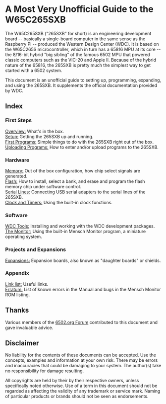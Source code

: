 # A Most Very Unofficial Guide to the W65C265SXB

The W65C265SXB ("265SXB" for short) is an engineering development board
-- basically a single-board computer in the same sense as the Raspberry Pi --
produced the Western Design Center (WDC). It is based on the W65C265S microcontroller,
which in turn has a 65816 MPU at its core -- the 8/16-bit hybrid "big sibling"
of the famous 6502 MPU that powered classic computers such as the VIC-20 and
Apple II. Because of the hybrid nature of the 65816, the 265SXB is pretty much
the simplest way to get started with a 6502 system.

This document is an unofficial guide to setting up, programming, expanding, and
using the 265SXB. It supplements the official documentation provided by WDC.

## Index

### First Steps

[Overview:](https://github.com/scotws/265SXB-Guide/blob/master/overview.md)
What's in the box.  
[Setup:](https://github.com/scotws/265SXB-Guide/blob/master/setup.md) Getting
the 265SXB up and running.  
[First
Programs:](https://github.com/scotws/265SXB-Guide/blob/master/simple_programs.md)
Simple things to do with the 265SXB right out of the box.  
[Uploading
Programs:](https://github.com/scotws/265SXB-Guide/blob/master/entering_code.md)
How to enter and/or upload programs to the 265SXB.  

### Hardware

[Memory:](https://github.com/scotws/265SXB-Guide/blob/master/memory.md) Out of
the box configuration, how chip select signals are generated.   
[Flash:](https://github.com/scotws/265SXB-Guide/blob/master/flash.md) How to
install, select a bank, and erase and program the flash memory chip under
software control.  
[Serial
Lines:](https://github.com/scotws/265SXB-Guide/blob/master/serial_lines.md)
Connecting USB serial adapters to the serial lines of the 265SXB.   
[Clock and Timers:](https://github.com/scotws/265SXB-Guide/blob/master/time.md)
Using the built-in clock functions.

### Software

[WDC Tools:](https://github.com/scotws/265SXB-Guide/blob/master/wdc_tools.md)
Installing and working with the WDC development packages.  
[The Monitor:](https://github.com/scotws/265SXB-Guide/blob/master/monitor.md)
Using the built-in Mensch Monitor program, a miniature operating system.  


### Projects and Expansions

[Expansions:](https://github.com/scotws/265SXB-Guide/blob/master/expansions.md)
Expansion boards, also known as "daughter boards" or shields.

### Appendix

[Link list:](https://github.com/scotws/265SXB-Guide/blob/master/links.md) Useful
links.  
[Erratum:](https://github.com/scotws/265SXB-Guide/blob/master/erratum.md) List
of known errors in the Manual and bugs in the Mensch Monitor ROM listing.

## Thanks

Various members of the [6502.org Forum](http://forum.6502.org/index.php)
contributed to this document and gave invaluable advice.

## Disclaimer 

No liability for the contents of these documents can be accepted. Use the
concepts, examples and information at your own risk. There may be errors and
inaccuracies that could be damaging to your system.  The author(s) take no
responsibility for damage resulting. 

All copyrights are held by their by their respective owners, unless specifically
noted otherwise. Use of a term in this document should not be regarded as
affecting the validity of any trademark or service mark. Naming of particular
products or brands should not be seen as endorsements.

